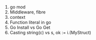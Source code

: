 1. go mod
2. Middleware, fibre
4. context
5. Function literal in go
6. Go Install vs Go Get
7. Casting string(c) vs s, ok := i.(MyStruct)